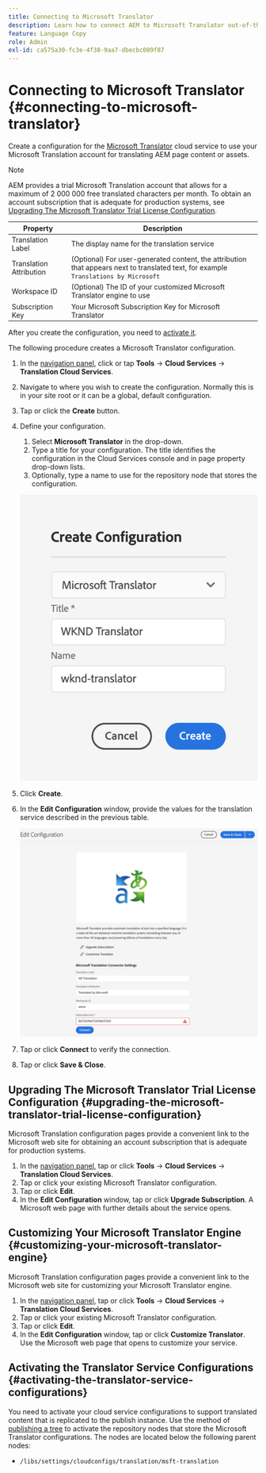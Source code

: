 ```yaml
---
title: Connecting to Microsoft Translator
description: Learn how to connect AEM to Microsoft Translator out-of-the-box to automate your translation workflow.
feature: Language Copy
role: Admin
exl-id: ca575a30-fc3e-4f38-9aa7-dbecbc089f87
---
```

# Connecting to Microsoft Translator {#connecting-to-microsoft-translator}

Create a configuration for the [Microsoft Translator](https://www.microsoft.com/en-us/translator/business/) cloud service to use your Microsoft Translation account for translating AEM page content or assets.

>[!NOTE]
>
>AEM provides a trial Microsoft Translation account that allows for a maximum of 2 000 000 free translated characters per month. To obtain an account subscription that is adequate for production systems, see [Upgrading The Microsoft Translator Trial License Configuration](#upgrading-the-microsoft-translator-trial-license-configuration).

|Property|Description|
|---|---|
|Translation Label|The display name for the translation service|
|Translation Attribution|(Optional) For user-generated content, the attribution that appears next to translated text, for example `Translations by Microsoft`|
|Workspace ID|(Optional) The ID of your customized Microsoft Translator engine to use|
|Subscription Key|Your Microsoft Subscription Key for Microsoft Translator|

After you create the configuration, you need to [activate it](#activating-the-translator-service-configurations).

The following procedure creates a Microsoft Translator configuration.

1. In the [navigation panel,](/help/sites-authoring/basic-handling.md#first-steps) click or tap **Tools** -&gt; **Cloud Services** -&gt; **Translation Cloud Services**.
1. Navigate to where you wish to create the configuration. Normally this is in your site root or it can be a global, default configuration.
1. Tap or click the **Create** button.
1. Define your configuration.
   1. Select **Microsoft Translator** in the drop-down.
   1. Type a title for your configuration. The title identifies the configuration in the Cloud Services console and in page property drop-down lists.
   1. Optionally, type a name to use for the repository node that stores the configuration.

   ![Create translation configuration](assets/create-translation-config.png)

1. Click **Create**.
1. In the **Edit Configuration** window, provide the values for the translation service described in the previous table.

   ![Edit translation configuration](assets/edit-translation-config.png)

1. Tap or click **Connect** to verify the connection.
1. Tap or click **Save &amp; Close**.

## Upgrading The Microsoft Translator Trial License Configuration {#upgrading-the-microsoft-translator-trial-license-configuration}

Microsoft Translation configuration pages provide a convenient link to the Microsoft web site for obtaining an account subscription that is adequate for production systems.

1. In the [navigation panel,](/help/sites-authoring/basic-handling.md#first-steps) tap or click **Tools** -&gt; **Cloud Services** -&gt; **Translation Cloud Services**.
1. Tap or click your existing Microsoft Translator configuration.
1. Tap or click **Edit**.
1. In the **Edit Configuration** window, tap or click **Upgrade Subscription**. A Microsoft web page with further details about the service opens.

## Customizing Your Microsoft Translator Engine {#customizing-your-microsoft-translator-engine}

Microsoft Translation configuration pages provide a convenient link to the Microsoft web site for customizing your Microsoft Translator engine.

1. In the [navigation panel,](/help/sites-authoring/basic-handling.md#first-steps) tap or click **Tools** -&gt; **Cloud Services** -&gt; **Translation Cloud Services**.
1. Tap or click your existing Microsoft Translator configuration.
1. Tap or click **Edit**.
1. In the **Edit Configuration** window, tap or click **Customize Translator**. Use the Microsoft web page that opens to customize your service.

## Activating the Translator Service Configurations {#activating-the-translator-service-configurations}

You need to activate your cloud service configurations to support translated content that is replicated to the publish instance. Use the method of [publishing a tree](/help/sites-authoring/publishing-pages.md#publishing-and-unpublishing-a-tree) to activate the repository nodes that store the Microsoft Translator configurations. The nodes are located below the following parent nodes:

* `/libs/settings/cloudconfigs/translation/msft-translation`
